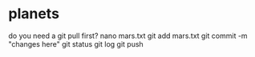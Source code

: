 # planets
do you need a git pull first?
nano mars.txt
git add mars.txt
git commit -m "changes here"
git status
git log
git push


